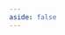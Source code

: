 ```yaml
---
aside: false
---
```

<script setup>
import Certificate from 'spacegate-admin/views/Certificate.vue'
</script>

<DemoContainer>
   <Certificate/>
</DemoContainer>